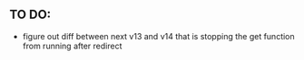 ## TO DO:
- figure out diff between next v13 and v14 that is stopping the get function from running after redirect